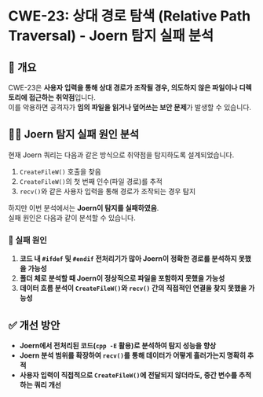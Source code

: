 # CWE-23: 상대 경로 탐색 (Relative Path Traversal) - Joern 탐지 실패 분석

## 📌 개요  
CWE-23은 **사용자 입력을 통해 상대 경로가 조작될 경우, 의도하지 않은 파일이나 디렉토리에 접근하는 취약점**입니다.  
이를 악용하면 공격자가 **임의 파일을 읽거나 덮어쓰는 보안 문제**가 발생할 수 있습니다.

## 🕵️‍♂️ Joern 탐지 실패 원인 분석  
현재 Joern 쿼리는 다음과 같은 방식으로 취약점을 탐지하도록 설계되었습니다.  
1. `CreateFileW()` 호출을 찾음  
2. `CreateFileW()`의 첫 번째 인수(파일 경로)를 추적  
3. `recv()`와 같은 사용자 입력을 통해 경로가 조작되는 경우 탐지  

하지만 이번 분석에서는 **Joern이 탐지를 실패하였음**.  
실패 원인은 다음과 같이 분석할 수 있습니다.

### 🔹 실패 원인  
1. **코드 내 `#ifdef` 및 `#endif` 전처리기가 많아 Joern이 정확한 경로를 분석하지 못했을 가능성**  
2. **폴더 체로 분석할 때 Joern이 정상적으로 파일을 포함하지 못했을 가능성**  
3. **데이터 흐름 분석이 `CreateFileW()`와 `recv()` 간의 직접적인 연결을 찾지 못했을 가능성**  

## ✅ 개선 방안  
- **Joern에서 전처리된 코드(`cpp -E` 활용)로 분석하여 탐지 성능을 향상**  
- **Joern 분석 범위를 확장하여 `recv()`를 통해 데이터가 어떻게 흘러가는지 명확히 추적**  
- **사용자 입력이 직접적으로 `CreateFileW()`에 전달되지 않더라도, 중간 변수를 추적하는 쿼리 개선**  